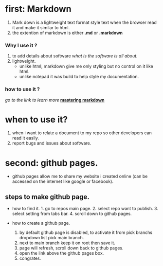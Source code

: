 # first: Markdown
 1. Mark down is a lightweight text format style text when the browser read it and make it similar to html.
 2. the extention of markdown is either **.md** or **.markdown**

### Why I use it ?
 1. to add details about software
    *what is the software is all about.*
 2. lightweight.
    * unlike html, markdown give me only styling but no control on it like html.
    * unlike notepad it was build to help style my documentation.
    
 ### how to use it ?
 *go to the link to learn more*
 **[mastering markdown]( https://guides.github.com/features/mastering-markdown/)**

# when to use it?
  1. when i want to relate a document to my repo so other developers can read it easily.
  2. report bugs and issues about software.

# second: github pages.
 *  github pages allow me to share my website i created online (can be accessed on the internet like google or facebook).
 
## steps to make github page.
   * how to find it. 
    1. go to repos main page.
    2. select repo want to publish.
    3. select setting from tabs bar.
    4. scroll down to github pages.
   
   * how to create a github page.
      1. by default github page is disabled, to activate it from pick branchs dropdown list pick main branch.
      2. next to main branch keep it on root then save it.
      3. page will refresh, scroll down back to github pages.
      4. open the link above the github pages box.
      5. congrates.
